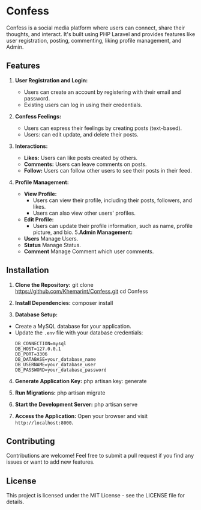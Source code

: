 # Confess

Confess is a social media platform where users can connect, share their thoughts, and interact. It's built using PHP Laravel and provides features like user registration, posting, commenting, liking profile management, and Admin.

## Features

1. **User Registration and Login:**
   - Users can create an account by registering with their email and password.
   - Existing users can log in using their credentials.

2. **Confess Feelings:**
   - Users can express their feelings by creating posts (text-based).
   - Users: can edit update, and delete their posts.

3. **Interactions:**
   - **Likes:** Users can like posts created by others.
   - **Comments:** Users can leave comments on posts.
   - **Follow:** Users can follow other users to see their posts in their feed.

4. **Profile Management:**
   - **View Profile:**
     - Users can view their profile, including their posts, followers, and likes.
     - Users can also view other users' profiles.
   - **Edit Profile:**
     - Users can update their profile information, such as name, profile picture, and bio.
5.**Admin Management:**
   - **Users** Manage Users.
   - **Status** Manage Status.
   - **Comment** Manage Comment which user comments.
     

## Installation

1. **Clone the Repository:**
git clone https://github.com/Khemarint/Confess.git cd Confess

2. **Install Dependencies:**
composer install


3. **Database Setup:**
- Create a MySQL database for your application.
- Update the `.env` file with your database credentials:
  ```
  DB_CONNECTION=mysql
  DB_HOST=127.0.0.1
  DB_PORT=3306
  DB_DATABASE=your_database_name
  DB_USERNAME=your_database_user
  DB_PASSWORD=your_database_password
  ```

4. **Generate Application Key:**
php artisan key: generate


5. **Run Migrations:**
php artisan migrate

6. **Start the Development Server:**
php artisan serve


7. **Access the Application:**
Open your browser and visit `http://localhost:8000`.

## Contributing

Contributions are welcome! Feel free to submit a pull request if you find any issues or want to add new features.

## License

This project is licensed under the MIT License - see the LICENSE file for details.

